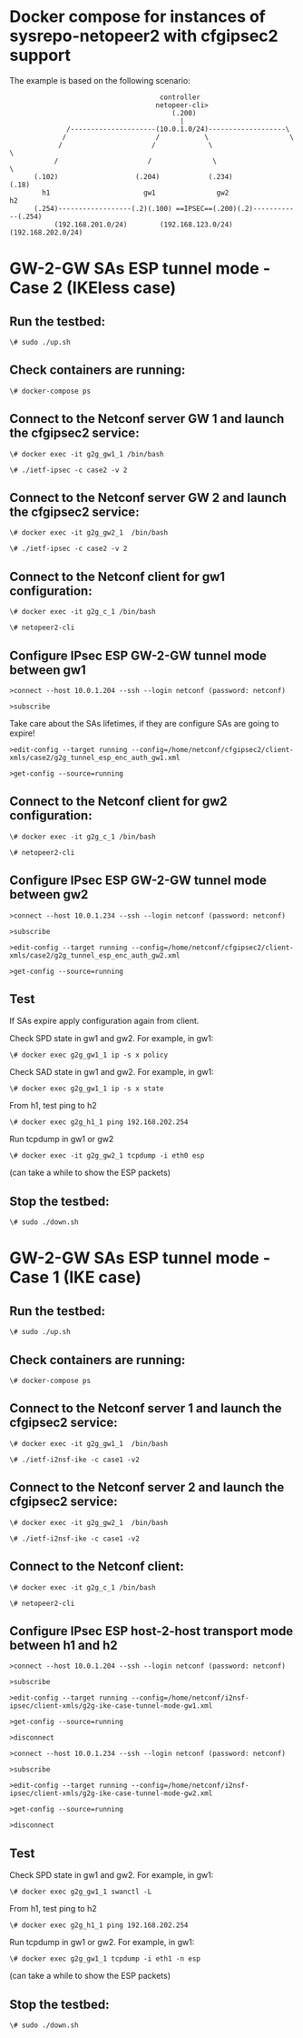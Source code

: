 # Docker compose for instances of sysrepo-netopeer2 with cfgipsec2 support

The example is based on the following scenario:



                                         controller 
                                        netopeer-cli>   
                                            (.200)  
                                              |               
                  /---------------------(10.0.1.0/24)-------------------\
                 /                      /           \                    \
                /                      /             \                    \
               /                      /               \                    \
          (.102)                   (.204)            (.234)               (.18)
            h1                       gw1               gw2                  h2
          (.254)------------------(.2)(.100) ==IPSEC==(.200)(.2)------------(.254)
               (192.168.201.0/24)        (192.168.123.0/24)        (192.168.202.0/24)    


# GW-2-GW SAs ESP tunnel mode - Case 2 (IKEless case)

## Run the testbed:

`\# sudo ./up.sh`

## Check containers are running:

`\# docker-compose ps`


## Connect to the Netconf server GW 1 and launch the cfgipsec2 service:

`\# docker exec -it g2g_gw1_1 /bin/bash`

`\# ./ietf-ipsec -c case2 -v 2`


## Connect to the Netconf server GW 2 and launch the cfgipsec2 service:

`\# docker exec -it g2g_gw2_1  /bin/bash`

`\# ./ietf-ipsec -c case2 -v 2`


## Connect to the Netconf client for gw1 configuration:

`\# docker exec -it g2g_c_1 /bin/bash`

`\# netopeer2-cli`


## Configure IPsec ESP GW-2-GW tunnel mode between gw1 

`>connect --host 10.0.1.204 --ssh --login netconf (password: netconf)`

`>subscribe`

Take care about the SAs lifetimes, if they are configure SAs are going to expire!

`>edit-config --target running --config=/home/netconf/cfgipsec2/client-xmls/case2/g2g_tunnel_esp_enc_auth_gw1.xml`

`>get-config --source=running`



## Connect to the Netconf client for gw2 configuration:

`\# docker exec -it g2g_c_1 /bin/bash`

`\# netopeer2-cli`

## Configure IPsec ESP GW-2-GW tunnel mode between gw2

`>connect --host 10.0.1.234 --ssh --login netconf (password: netconf)`

`>subscribe`

`>edit-config --target running --config=/home/netconf/cfgipsec2/client-xmls/case2/g2g_tunnel_esp_enc_auth_gw2.xml`

`>get-config --source=running`




## Test

If SAs expire apply configuration again from client.

Check SPD state in gw1 and gw2. For example, in gw1:

`\# docker exec g2g_gw1_1 ip -s x policy`

Check SAD state in gw1 and gw2. For example, in gw1:

`\# docker exec g2g_gw1_1 ip -s x state`

From h1, test ping to h2

`\# docker exec g2g_h1_1 ping 192.168.202.254`

Run tcpdump in gw1 or gw2

`\# docker exec -it g2g_gw2_1 tcpdump -i eth0 esp`

(can take a while to show the ESP packets)


## Stop the testbed:

`\# sudo ./down.sh`


# GW-2-GW SAs ESP tunnel mode - Case 1 (IKE case)


## Run the testbed:

`\# sudo ./up.sh`

## Check containers are running:

`\# docker-compose ps`


## Connect to the Netconf server 1 and launch the cfgipsec2 service:

`\# docker exec -it g2g_gw1_1  /bin/bash`

`\# ./ietf-i2nsf-ike -c case1 -v2`


## Connect to the Netconf server 2 and launch the cfgipsec2 service:

`\# docker exec -it g2g_gw2_1  /bin/bash`

`\# ./ietf-i2nsf-ike -c case1 -v2`


## Connect to the Netconf client:

`\# docker exec -it g2g_c_1 /bin/bash`

`\# netopeer2-cli`


## Configure IPsec ESP host-2-host transport mode between h1 and h2

`>connect --host 10.0.1.204 --ssh --login netconf (password: netconf)`

`>subscribe`

`>edit-config --target running --config=/home/netconf/i2nsf-ipsec/client-xmls/g2g-ike-case-tunnel-mode-gw1.xml`

`>get-config --source=running`

`>disconnect`

`>connect --host 10.0.1.234 --ssh --login netconf (password: netconf)`

`>subscribe`

`>edit-config --target running --config=/home/netconf/i2nsf-ipsec/client-xmls/g2g-ike-case-tunnel-mode-gw2.xml`

`>get-config --source=running`

`>disconnect`

## Test

Check SPD state in gw1 and gw2. For example, in gw1:

`\# docker exec g2g_gw1_1 swanctl -L`

From h1, test ping to h2

`\# docker exec g2g_h1_1 ping 192.168.202.254`

Run tcpdump in gw1 or gw2. For example, in gw1:

`\# docker exec g2g_gw1_1 tcpdump -i eth1 -n esp`

(can take a while to show the ESP packets)


## Stop the testbed:

`\# sudo ./down.sh`
